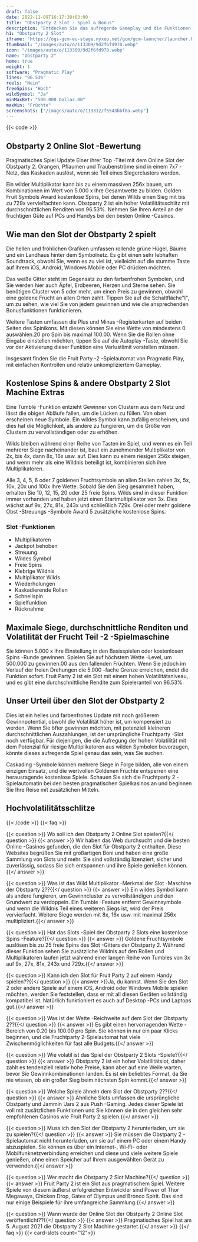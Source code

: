 ```yaml
---
draft: false
date: 2022-11-09T16:17:38+03:00
title: "Obstparty 2 Slot - Spiel & Bonus"
description: "Entdecken Sie das aufregende Gameplay und die Funktionen des Obstparty 2 Online Slot in unserer vollständigen Bewertung. Wir sehen uns auch an, wo wir mit den besten Casino -Boni spielen können."
h1: "Obstparty 2 Slot"
iframe: "https://ogs-gcm-eu-stage.nyxop.net/gcm/gcm-launcher/launcher.html?gameUrl=https%3A%2F%2Fnyx.prerelease-env.biz%2Fgs2c%2Fcommon%2Fgames-html5%2Fnyx-game-loader.html%3Fenvid%3Deur%26stage%3D1&gameid=vs20fparty2&operatorid=241&sessionid=Free%3Aur8ncjegv0tbgcke5sshjfgb5vh&currency=USD&lang=en_us&mode=demo&device=desktop&lobbyurl=&ogsgameid=1510200"
thumbnail: "/images/auto/o/113309/9d2f6fd970.webp"
icon: "/images/auto/o/113309/9d2f6fd970.webp"
name: "Obstparty 2"
home: true
weight: 1
software: "Pragmatic Play"
lines: "96.53%"
reels: "Nein"
freeSpins: "Hoch"
wildSymbol: "Ja"
minMaxBet: "500.000 Dollar.00"
maxWin: "Früchte"
screenshots: ["/images/auto/o/113312/f5543bbf8a.webp"]
---
```


{{< code >}}<h2>Obstparty 2 Online Slot -Bewertung</h2><p>Pragmatisches Spiel Update Einer ihrer Top -Titel mit dem Online Slot der Obstparty 2. Orangen, Pflaumen und Traubenströme sind in einem 7x7 -Netz, das Kaskaden auslöst, wenn sie Teil eines Siegerclusters werden.</p><p>Ein wilder Multiplikator kann bis zu einem massiven 256x bauen, um Kombinationen im Wert von 5.000 x Ihre Gesamtwette zu bilden. Golden Fruit Symbols Award kostenlose Spins, bei denen Wilds einen Sieg mit bis zu 729x vervielfachten kann. Obstparty 2 ist ein hoher Volatilitätsschlitz mit durchschnittlichen Renditen von 96.53%. Nehmen Sie Ihren Anteil an der fruchtigen Güte auf PCs und Handys bei den besten Online -Casinos.</p><h2>Wie man den Slot der Obstparty 2 spielt</h2><p>Die hellen und fröhlichen Grafiken umfassen rollende grüne Hügel, Bäume und ein Landhaus hinter dem Symbolnetz. Es gibt einen sehr lebhaften Soundtrack, obwohl Sie, wenn es zu viel ist, vielleicht auf die stumme Taste auf Ihrem iOS, Android, Windows Mobile oder PC drücken möchten.</p><p>Das weiße Gitter steht im Gegensatz zu den farbenfrohen Symbolen, und Sie werden hier auch Äpfel, Erdbeeren, Herzen und Sterne sehen. Sie benötigen Cluster von 5 oder mehr, um einen Preis zu gewinnen, obwohl eine goldene Frucht an allen Orten zahlt. Tippen Sie auf die Schaltfläche"I", um zu sehen, wie viel Sie von jedem gewinnen und wie die ansprechenden Bonusfunktionen funktionieren.</p><p>Weitere Tasten umfassen die Plus und Minus -Registerkarten auf beiden Seiten des Spinikons. Mit diesen können Sie eine Wette von mindestens 0 auswählen.20 pro Spin bis maximal 100.00. Wenn Sie die Rollen ohne Eingabe einstellen möchten, tippen Sie auf die Autoplay -Taste, obwohl Sie vor der Aktivierung dieser Funktion eine Verlustlimit vorstellen müssen.</p><p>Insgesamt finden Sie die Fruit Party -2 -Spielautomat von Pragmatic Play, mit einfachen Kontrollen und relativ unkompliziertem Gameplay.</p><h2>Kostenlose Spins & andere Obstparty 2 Slot Machine Extras</h2><p>Eine Tumble -Funktion entzieht Gewinner von Clustern aus dem Netz und lässt die obigen Abläufe fallen, um die Lücken zu füllen. Von oben erscheinen neue Symbole. Ein wildes Symbol kann zufällig erscheinen, und dies hat die Möglichkeit, als andere zu fungieren, um die Größe von Clustern zu vervollständigen oder zu erhöhen.</p><p>Wilds bleiben während einer Reihe von Tasten im Spiel, und wenn es ein Teil mehrerer Siege nacheinander ist, baut ein zunehmender Multiplikator von 2x, bis 4x, dann 8x, 16x usw. auf. Dies kann zu einem riesigen 256x steigen, und wenn mehr als eine Wildnis beteiligt ist, kombinieren sich ihre Multiplikatoren.</p><p>Alle 3, 4, 5, 6 oder 7 goldenen Fruchtsymbole an allen Stellen zahlen 3x, 5x, 10x, 20x und 100x Ihre Wette. Sobald Sie den Sieg gesammelt haben, erhalten Sie 10, 12, 15, 20 oder 25 freie Spins. Wilds sind in dieser Funktion immer vorhanden und haben jetzt einen Startmultiplikator von 3x. Dies wächst auf 9x, 27x, 81x, 243x und schließlich 729x. Drei oder mehr goldene Obst -Streuungs -Symbole Award 5 zusätzliche kostenlose Spins.</p><h3>
Slot -Funktionen</h3><ul>
<li></span>
Multiplikatoren</li>
<li></span>
Jackpot behoben</li>
<li></span>
Streuung</li>
<li></span>
Wildes Symbol</li>
<li></span>
Freie Spins</li>
<li></span>
Klebrige Wildnis</li>
<li></span>
Multiplikator Wilds</li>
<li></span>
Wiederholungen</li>
<li></span>
Kaskadierende Rollen</li>
<li></span>
Schnellspin</li>
<li></span>
Spielfunktion</li>
<li></span>
Rücknahme</li></ul><h2>Maximale Siege, durchschnittliche Renditen und Volatilität der Frucht Teil -2 -Spielmaschine</h2><p>Sie können 5.000 x Ihre Einstellung in den Basisspielen oder kostenlosen Spins -Runde gewinnen. Spielen Sie auf höchstem Wette -Level, um 500.000 zu gewinnen.00 aus den fallenden Früchten. Wenn Sie jedoch im Verlauf der freien Drehungen die 5.000 -fache Grenze erreichen, endet die Funktion sofort. Fruit Party 2 ist ein Slot mit einem hohen Volatilitätsniveau, und es gibt eine durchschnittliche Rendite zum Spieleranteil von 96.53%.</p><h2>Unser Urteil über den Slot der Obstparty 2</h2><p>Dies ist ein helles und farbenfrohes Update mit noch größerem Gewinnpotential, obwohl die Volatilität höher ist, um kompensiert zu werden. Wenn Sie öfter gewinnen möchten, mit potenziell kleineren durchschnittlichen Auszahlungen, ist der ursprüngliche Fruchtparty -Slot noch verfügbar. Für diejenigen, die die Aufregung der hohen Volatilität mit dem Potenzial für riesige Multiplikatoren aus wilden Symbolen bevorzugen, könnte dieses aufregende Spiel genau das sein, was Sie suchen.</p><p>Caskading -Symbole können mehrere Siege in Folge bilden, alle von einem einzigen Einsatz, und die wertvollen Goldenen Früchte entsperren eine herausragende kostenlose Spiele. Schauen Sie sich die Fruchtparty 2 -Spielautomatin bei den besten pragmatischen Spielkasinos an und beginnen Sie Ihre Reise mit zusätzlichen Mitteln.</p><h2>Hochvolatilitätsschlitze</h2>
{{< /code >}}
{{< faq >}}

{{< question >}} Wo soll ich den Obstparty 2 Online Slot spielen?{{</ question >}}
{{< answer >}} Wir haben das Web durchsucht und die besten Online -Casinos gefunden, die den Slot für Obstparty 2 enthalten. Diese Websites begrüßen Sie mit großartigen Boni und haben eine große Sammlung von Slots und mehr. Sie sind vollständig lizenziert, sicher und zuverlässig, sodass Sie sich entspannen und ihre Spiele genießen können.{{</ answer >}}

{{< question >}} Was ist das Wild Multiplikator -Merkmal der Slot -Maschine der Obstparty 2??{{</ question >}}
{{< answer >}} Ein wildes Symbol kann als andere fungieren, um Gewinncluster zu vervollständigen und den Grundwert zu verdoppeln. Ein Tumble -Feature entfernt Gewinnsymbole und wenn die Wildnis Teil eines weiteren Siegs ist, wird der Preis vervierfacht. Weitere Siege werden mit 8x, 16x usw. mit maximal 256x multipliziert.{{</ answer >}}

{{< question >}} Hat das Slots -Spiel der Obstparty 2 Slots eine kostenlose Spins -Feature?{{</ question >}}
{{< answer >}} Goldene Fruchtsymbole auslösen bis zu 25 freie Spins des Slot -Gitters der Obstparty 2. Während dieser Funktion sehen Sie zusätzliche Wildnis auf den Rollen und Multiplikatoren laufen jetzt während einer langen Reihe von Tumbles von 3x auf 9x, 27x, 81x, 243x und 729x.{{</ answer >}}

{{< question >}} Kann ich den Slot für Fruit Party 2 auf einem Handy spielen??{{</ question >}}
{{< answer >}}Ja, du kannst. Wenn Sie den Slot 2 oder andere Spiele auf einem iOS, Android oder Windows Mobile spielen möchten, werden Sie feststellen, dass er mit all diesen Geräten vollständig kompatibel ist. Natürlich funktioniert es auch auf Desktop -PCs und Laptops gut.{{</ answer >}}

{{< question >}} Was ist der Wette -Reichweite auf dem Slot der Obstparty 2??{{</ question >}}
{{< answer >}} Es gibt einen hervorragenden Wette -Bereich von 0.20 bis 100.00 pro Spin. Sie können in nur ein paar Klicks beginnen, und die Fruchtparty 2-Spielautomat hat viele Zwischenmöglichkeiten für fast alle Budgets.{{</ answer >}}

{{< question >}} Wie volatil ist das Spiel der Obstparty 2 Slots -Spiele?{{</ question >}}
{{< answer >}} Obstparty 2 ist ein hoher Volatilitätslot, daher zahlt es tendenziell relativ hohe Preise, kann aber auf eine Weile warten, bevor Sie Gewinnkombinationen landen. Es ist ein beliebtes Format, da Sie nie wissen, ob ein großer Sieg beim nächsten Spin kommt.{{</ answer >}}

{{< question >}} Welche Spiele ähneln dem Slot der Obstparty 2??{{</ question >}}
{{< answer >}} Ähnliche Slots umfassen die ursprüngliche Obstparty und Jammin 'Jars 2 aus Push -Gaming. Jedes dieser Spiele ist voll mit zusätzlichen Funktionen und Sie können sie in den gleichen sehr empfohlenen Casinos wie Fruit Party 2 spielen.{{</ answer >}}

{{< question >}} Muss ich den Slot der Obstparty 2 herunterladen, um sie zu spielen?{{</ question >}}
{{< answer >}} Sie müssen die Obstparty 2 -Spielautomat nicht herunterladen, um sie auf einem PC oder einem Handy abzuspielen. Sie können es über ein Internet-, Wi-Fi- oder Mobilfunknetzverbindung erreichen und diese und viele weitere Spiele genießen, ohne einen Speicher auf Ihrem ausgewählten Gerät zu verwenden.{{</ answer >}}

{{< question >}} Wer macht die Obstparty 2 Slot Machine?{{</ question >}}
{{< answer >}} Fruit Party 2 ist ein Slot aus pragmatischem Spiel. Weitere Spiele von diesem äußerst erfolgreichen Entwickler sind Power of Thor Megaways, Chicken Drop, Gates of Olympus und Bronco Spirit. Das sind nur einige Beispiele für ihre umfangreiche Sammlung.{{</ answer >}}

{{< question >}} Wann wurde der Online Slot der Obstparty 2 Online Slot veröffentlicht??{{</ question >}}
{{< answer >}} Pragmatisches Spiel hat am 5. August 2021 die Obstparty 2 Slot Machine gestartet.{{</ answer >}}
{{</ faq >}}
{{< card-slots count="12">}}